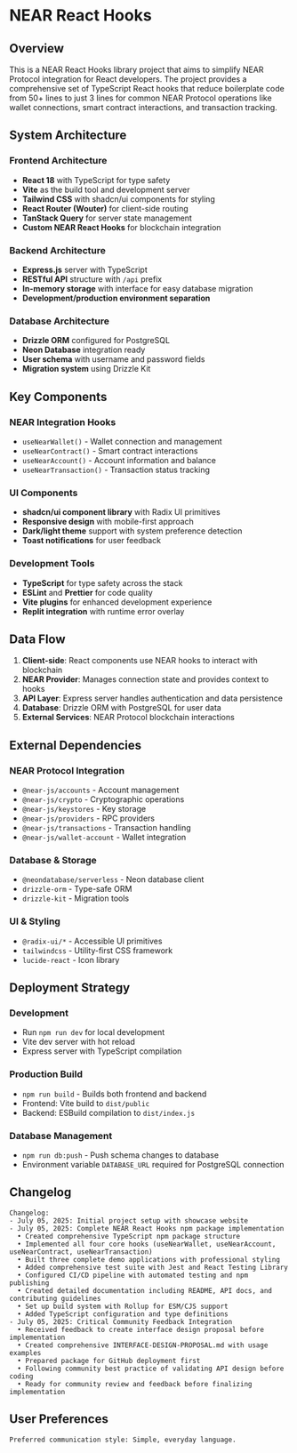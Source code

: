 # NEAR React Hooks

## Overview

This is a NEAR React Hooks library project that aims to simplify NEAR Protocol integration for React developers. The project provides a comprehensive set of TypeScript React hooks that reduce boilerplate code from 50+ lines to just 3 lines for common NEAR Protocol operations like wallet connections, smart contract interactions, and transaction tracking.

## System Architecture

### Frontend Architecture
- **React 18** with TypeScript for type safety
- **Vite** as the build tool and development server
- **Tailwind CSS** with shadcn/ui components for styling
- **React Router (Wouter)** for client-side routing
- **TanStack Query** for server state management
- **Custom NEAR React Hooks** for blockchain integration

### Backend Architecture
- **Express.js** server with TypeScript
- **RESTful API** structure with `/api` prefix
- **In-memory storage** with interface for easy database migration
- **Development/production environment separation**

### Database Architecture
- **Drizzle ORM** configured for PostgreSQL
- **Neon Database** integration ready
- **User schema** with username and password fields
- **Migration system** using Drizzle Kit

## Key Components

### NEAR Integration Hooks
- `useNearWallet()` - Wallet connection and management
- `useNearContract()` - Smart contract interactions
- `useNearAccount()` - Account information and balance
- `useNearTransaction()` - Transaction status tracking

### UI Components
- **shadcn/ui component library** with Radix UI primitives
- **Responsive design** with mobile-first approach
- **Dark/light theme** support with system preference detection
- **Toast notifications** for user feedback

### Development Tools
- **TypeScript** for type safety across the stack
- **ESLint** and **Prettier** for code quality
- **Vite plugins** for enhanced development experience
- **Replit integration** with runtime error overlay

## Data Flow

1. **Client-side**: React components use NEAR hooks to interact with blockchain
2. **NEAR Provider**: Manages connection state and provides context to hooks
3. **API Layer**: Express server handles authentication and data persistence
4. **Database**: Drizzle ORM with PostgreSQL for user data
5. **External Services**: NEAR Protocol blockchain interactions

## External Dependencies

### NEAR Protocol Integration
- `@near-js/accounts` - Account management
- `@near-js/crypto` - Cryptographic operations
- `@near-js/keystores` - Key storage
- `@near-js/providers` - RPC providers
- `@near-js/transactions` - Transaction handling
- `@near-js/wallet-account` - Wallet integration

### Database & Storage
- `@neondatabase/serverless` - Neon database client
- `drizzle-orm` - Type-safe ORM
- `drizzle-kit` - Migration tools

### UI & Styling
- `@radix-ui/*` - Accessible UI primitives
- `tailwindcss` - Utility-first CSS framework
- `lucide-react` - Icon library

## Deployment Strategy

### Development
- Run `npm run dev` for local development
- Vite dev server with hot reload
- Express server with TypeScript compilation

### Production Build
- `npm run build` - Builds both frontend and backend
- Frontend: Vite build to `dist/public`
- Backend: ESBuild compilation to `dist/index.js`

### Database Management
- `npm run db:push` - Push schema changes to database
- Environment variable `DATABASE_URL` required for PostgreSQL connection

## Changelog

```
Changelog:
- July 05, 2025: Initial project setup with showcase website
- July 05, 2025: Complete NEAR React Hooks npm package implementation
  • Created comprehensive TypeScript npm package structure
  • Implemented all four core hooks (useNearWallet, useNearAccount, useNearContract, useNearTransaction)
  • Built three complete demo applications with professional styling
  • Added comprehensive test suite with Jest and React Testing Library
  • Configured CI/CD pipeline with automated testing and npm publishing
  • Created detailed documentation including README, API docs, and contributing guidelines
  • Set up build system with Rollup for ESM/CJS support
  • Added TypeScript configuration and type definitions
- July 05, 2025: Critical Community Feedback Integration
  • Received feedback to create interface design proposal before implementation
  • Created comprehensive INTERFACE-DESIGN-PROPOSAL.md with usage examples
  • Prepared package for GitHub deployment first
  • Following community best practice of validating API design before coding
  • Ready for community review and feedback before finalizing implementation
```

## User Preferences

```
Preferred communication style: Simple, everyday language.
```